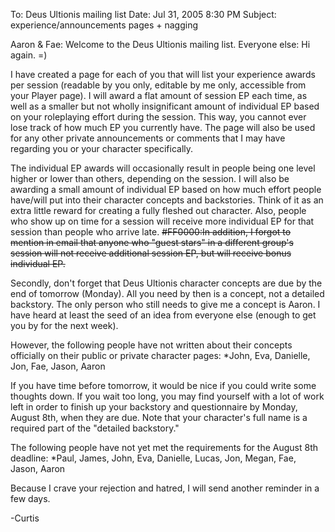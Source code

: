 To: Deus Ultionis mailing list
Date: Jul 31, 2005 8:30 PM
Subject: experience/announcements pages + nagging

Aaron &amp; Fae: Welcome to the Deus Ultionis mailing list.
Everyone else: Hi again. =)

I have created a page for each of you that will list your experience
awards per session (readable by you only, editable by me only,
accessible from your Player page). I will award a flat amount of
session EP each time, as well as a smaller but not wholly
insignificant amount of individual EP based on your roleplaying effort
during the session. This way, you cannot ever lose track of how much
EP you currently have. The page will also be used for any other
private announcements or comments that I may have regarding you or
your character specifically.

The individual EP awards will occasionally result in people being one
level higher or lower than others, depending on the session. I will
also be awarding a small amount of individual EP based on how much
effort people have/will put into their character concepts and
backstories. Think of it as an extra little reward for creating a
fully fleshed out character. Also, people who show up on time for a
session will receive more individual EP for that session than people
who arrive late. ~~#FF0000:In addition, I forgot to mention in email that anyone
who &quot;guest stars&quot; in a different group's session will not receive
additional session EP, but will receive bonus individual EP.~~

Secondly, don't forget that Deus Ultionis character concepts are due
by the end of tomorrow (Monday). All you need by then is a concept,
not a detailed backstory. The only person who still needs to give me a
concept is Aaron. I have heard at least the seed of an idea from
everyone else (enough to get you by for the next week).

However, the following people have not written about their concepts
officially on their public or private character pages:
*John, Eva, Danielle, Jon, Fae, Jason, Aaron

If you have time before tomorrow, it would be nice if you could write
some thoughts down. If you wait too long, you may find yourself with a
lot of work left in order to finish up your backstory and
questionnaire by Monday, August 8th, when they are due. Note that your
character's full name is a required part of the &quot;detailed backstory.&quot;

The following people have not yet met the requirements for the August
8th deadline:
*Paul, James, John, Eva, Danielle, Lucas, Jon, Megan, Fae, Jason, Aaron

Because I crave your rejection and hatred, I will send another
reminder in a few days.

-Curtis
